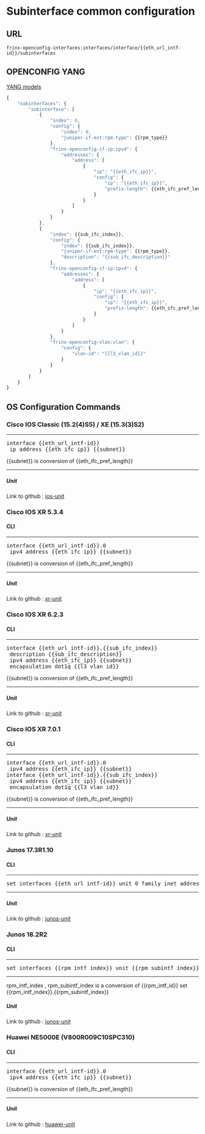 # Subinterface common configuration

## URL

```
frinx-openconfig-interfaces:interfaces/interface/{{eth_url_intf-id}}/subinterfaces
```

## OPENCONFIG YANG

[YANG models](https://github.com/FRINXio/openconfig/tree/master/interfaces/src/main/yang)

```javascript
{
    "subinterfaces": {
        "subinterface": [
            {
                "index": 0,
                "config": {
                    "index": 0,
                    "juniper-if-ext:rpm-type": {{rpm_type}}
                },
                "frinx-openconfig-if-ip:ipv4": {
                    "addresses": {
                        "address": [
                            {
                                "ip": "{{eth_ifc_ip}}",
                                "config": {
                                    "ip": "{{eth_ifc_ip}}",
                                    "prefix-length": {{eth_ifc_pref_length}}
                                }
                            }
                        ]
                    }
                }
            },
            {
                "index": {{sub_ifc_index}},
                "config": {
                    "index": {{sub_ifc_index}},
                    "juniper-if-ext:rpm-type": {{rpm_type}},
                    "description": "{{sub_ifc_description}}"
                },
                "frinx-openconfig-if-ip:ipv4": {
                    "addresses": {
                        "address": [
                            {
                                "ip": "{{eth_ifc_ip}}",
                                "config": {
                                    "ip": "{{eth_ifc_ip}}",
                                    "prefix-length": {{eth_ifc_pref_length}}
                                }
                            }
                        ]
                    }
                },
                "frinx-openconfig-vlan:vlan": {
                    "config": {
                        "vlan-id": "{{l3_vlan_id}}"
                    }
                }
            }
        ]
    }
}
```

## OS Configuration Commands

### Cisco IOS Classic (15.2(4)S5) / XE (15.3(3)S2)

---
<pre>
interface {{eth_url_intf-id}}
 ip address {{eth_ifc_ip}} {{subnet}}
</pre>

{{subnet}} is conversion of {{eth_ifc_pref_length}}

---

##### Unit

Link to github : [ios-unit](https://github.com/FRINXio/cli-units/tree/master/ios/interface)

### Cisco IOS XR 5.3.4

#### CLI

---
<pre>
interface {{eth_url_intf-id}}.0
 ipv4 address {{eth_ifc_ip}} {{subnet}}
</pre>

{{subnet}} is conversion of {{eth_ifc_pref_length}}

---


##### Unit

Link to github : [xr-unit](https://github.com/FRINXio/cli-units/tree/master/ios-xr/interface)

### Cisco IOS XR 6.2.3

#### CLI

---
<pre>
interface {{eth_url_intf-id}}.{{sub_ifc_index}}
 description {{sub_ifc_description}}
 ipv4 address {{eth_ifc_ip}} {{subnet}}
 encapsulation dot1q {{l3_vlan_id}}
</pre>

{{subnet}} is conversion of {{eth_ifc_pref_length}}

---

##### Unit

Link to github : [xr-unit](https://github.com/FRINXio/cli-units/tree/master/ios-xr/interface)

### Cisco IOS XR 7.0.1

#### CLI

---
<pre>
interface {{eth_url_intf-id}}.0
 ipv4 address {{eth_ifc_ip}} {{subnet}}
interface {{eth_url_intf-id}}.{{sub_ifc_index}}
 ipv4 address {{eth_ifc_ip}} {{subnet}}
 encapsulation dot1q {{l3_vlan_id}}
</pre>

{{subnet}} is conversion of {{eth_ifc_pref_length}}

---

##### Unit

Link to github : [xr-unit](https://github.com/FRINXio/unitopo-units/tree/master/xr/xr-7-interface-unit)

### Junos 17.3R1.10

#### CLI

---
<pre>
set interfaces {{eth_url_intf-id}} unit 0 family inet address {{eth_ifc_ip}}/{{eth_ifc_pref_length}}
</pre>
---

##### Unit

Link to github : [junos-unit](https://github.com/FRINXio/unitopo-units/tree/master/junos/junos-17/junos-17-interface-unit)

### Junos 18.2R2

#### CLI

---
<pre>
set interfaces {{rpm_intf_index}} unit {{rpm_subintf_index}} rpm {{rpm_type}}
</pre>
---

rpm_intf_index , rpm_subintf_index is a conversion of {{rpm_intf_id}} set {{rpm_intf_index}}.{{rpm_subintf_index}}  

##### Unit

Link to github : [junos-unit](https://github.com/FRINXio/unitopo-units/tree/master/junos/junos-18/junos-18-interface-unit)

### Huawei NE5000E (V800R009C10SPC310)

#### CLI

---
<pre>
interface {{eth_url_intf-id}}.0
 ipv4 address {{eth_ifc_ip}} {{subnet}}
</pre>

{{subnet}} is conversion of {{eth_ifc_pref_length}}

---

##### Unit

Link to github : [huawei-unit](https://github.com/FRINXio/cli-units/tree/master/huawei/interface)

